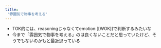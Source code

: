 ```yaml
---
title:
 '雰囲気で物事を考える'
---
```


- TOK的には、reasoningじゃなくてemotion [[WOK]]で判断するみたいな
- 今まで「雰囲気で物事を考える」のは良くないことだと思っていたけど、そうでもないのかもと最近思っている

